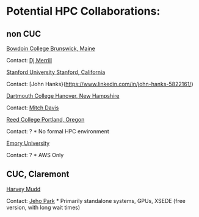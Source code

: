 # Potential HPC Collaborations:

## non CUC

[Bowdoin College Brunswick, Maine](https://www.bowdoin.edu/it/services/linux-hpc.shtml)

  Contact: [Dj Merrill](https://www.linkedin.com/in/dj-merrill-107065107/)

[Stanford University Stanford, California](https://hpcc.stanford.edu/about-the-hpc-center/)

  Contact: [John Hanks}(https://www.linkedin.com/in/john-hanks-5822161/)
  
[Dartmouth College Hanover, New Hampshire](http://rc.dartmouth.edu/index.php/discoveryhpc/)

  Contact: [Mitch Davis](https://www.linkedin.com/in/davismitch/)
  
[Reed College Portland, Oregon](http://www.reed.edu/cis/index.html)

  Contact: ?
  \* No formal HPC environment
  
[Emory University](https://it.emory.edu/catalog/data-and-reporting/high-performance-computing.html)

  Contact: ?
  \* AWS Only
  
 ## CUC, Claremont
 
 [Harvey Mudd](https://www.hmc.edu/cis/hpc-at-hmc/)
 
  Contact: [Jeho Park](https://www.linkedin.com/in/jehopark/)
  \* Primarily standalone systems, GPUs, XSEDE (free version, with long wait times)
  
